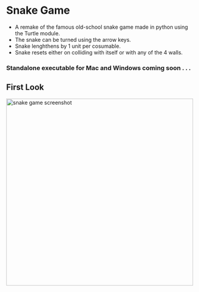 # Snake Game
* A remake of the famous old-school snake game made in python using the Turtle module.
* The snake can be turned using the arrow keys.
* Snake lenghthens by 1 unit per cosumable.
* Snake resets either on colliding with itself or with any of the 4 walls.
### Standalone executable for Mac and Windows coming soon . . .

## First Look
<img src="https://i.imgur.com/SYqLmZ3.png" width = 500 alt="snake game screenshot">
